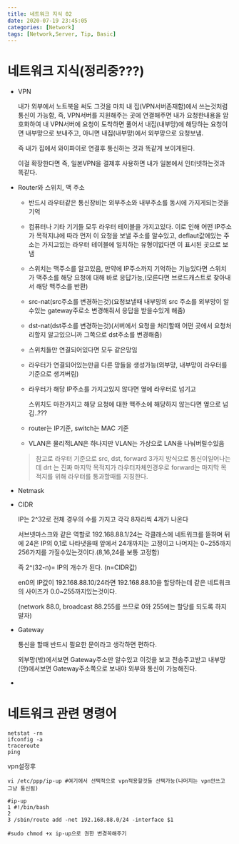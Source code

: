 ```yaml
---
title: 네트워크 지식 02
date: 2020-07-19 23:45:05
categories: [Network]
tags: [Network,Server, Tip, Basic]
---
```


# 네트워크 지식(정리중???)

- VPN

  내가 외부에서 노트북을 써도 그것을 마치 내 집(VPN서버존재함)에서 쓰는것처럼 통신이 가능함, 즉, VPN서버를 지원해주는 곳에 연결해주면 내가 요청한내용을 암호화하여 내 VPN서버에 요청이 도착하면 풀어서 내집(내부망)에 해당하는 요청이면 내부망으로 보내주고, 아니면 내집(내부망)에서 외부망으로 요청보냄.

  즉 내가 집에서 와이파이로 연결후 통신하는 것과 똑같게 보이게된다.

  이걸 확장한다면 즉, 일본VPN을 결제후 사용하면 내가 일본에서 인터넷하는것과 똑같다.

  

- Router와 스위치, 맥 주소

  - 반드시 라우터같은 통신장비는 외부주소와 내부주소를 동시에 가지게되는것을 기억

  - 컴퓨터나 기타 기기들 모두 라우터 테이블을 가지고있다. 이로 인해 어떤 IP주소가 목적지냐에 따라 먼저 이 요청을 보낼 주소를 알수있고, deflaut값에있는 주소는 가지고있는 라우터 테이블에 일치하는 유형이없다면 이 표시된 곳으로 보냄

  - 스위치는 맥주소를 알고있음, 만약에 IP주소까지 기억하는 기능있다면 스위치가 맥주소를 해당 요청에 대해 바로 응답가능,(모른다면 브로드캐스트로 찾아내서 해당 맥주소를 반환)

  - src-nat(src주소를 변경하는것)(요청보낼때 내부망의 src 주소를 외부망이 알수있는 gateway주로소 변경해줘서 응답을 받을수있게 해줌)

  - dst-nat(dst주소를 변경하는것)(서버에서 요청을 처리할때 어떤 곳에서 요청처리할지 알고있으니까 그쪽으로 dst주소를 변경해줌)

  - 스위치들만 연결되어있다면 모두 같은망임

  - 라우터가 연결되어있는만큼 다른 망들을 생성가능(외부망, 내부망이 라우터를 기준으로 생겨버림)

  - 라우터가 해당 IP주소를 가지고있지 않다면 옆에 라우터로 넘기고

    스위치도 마찬가지고 해당 요청에 대한 맥주소에 해당하지 않는다면 옆으로 넘김..???

  - router는 IP기준, switch는 MAC 기준

  - VLAN은 물리적LAN은 하나지만 VLAN는 가상으로 LAN을 나눠버릴수있음

  

  > 참고로 라우터 기준으로 src, dst, forward 3가지 방식으로 통신이일어나는데 drt 는 진짜 마지막 목적지가 라우터자체인경우로 forward는 마지막 목적지를 위해 라우터를 통과할때를 지칭한다.

- Netmask

- CIDR

  IP는 2^32로 전체 경우의 수를 가지고 각각 8자리씩 4개가 나온다

  서브넷마스크와 같은 역할로 192.168.88.1/24는 각클래스에 네트워크를 뜯하며 뒤에 24은 IP의 0,1로 나타냇을때 앞에서 24개까지는 고정이고 나머지는 0~255까지 256가지를 가질수있는것이다.(8,16,24를 보통 고정함)

  즉 2^(32-n)= IP의 개수가 된다. (n=CIDR값)

  en0의 IP값이 192.168.88.10/24라면  192.168.88.10을 할당하는데 같은 네트워크의 사이즈가 0.0~255까지있는것이다.

  (network 88.0, broadcast 88.255를 쓰므로 0와 255에는 할당를 되도록 하지말자)

- Gateway

  통신을 할때 반드시 필요한 문이라고 생각하면 편하다. 

  외부망(밖)에서보면 Gateway주소만 알수있고 이것을 보고 전송주고받고 내부망(안)에서보면 Gateway주소쪽으로 보내야 외부와 통신이 가능해진다.

- 

# 네트워크 관련 명령어

```
netstat -rn
ifconfig -a
traceroute
ping

```

vpn설정후 

```
vi /etc/ppp/ip-up #여기에서 선택적으로 vpn적용할것들 선택가능(나머지는 vpn안쓰고 그냥 통신됨)

#ip-up
1 #!/bin/bash
2
3 /sbin/route add -net 192.168.88.0/24 -interface $1

#sudo chmod +x ip-up으로 권한 변경꼭해주기
```

